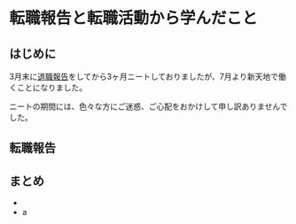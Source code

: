# 転職報告と転職活動から学んだこと


## はじめに
3月末に[退職報告](http://yamap55.hatenablog.com/entry/2017/03/23/231132)をしてから3ヶ月ニートしておりましたが、7月より新天地で働くことになりました。

ニートの期間には、色々な方にご迷惑、ご心配をおかけして申し訳ありませんでした。

## 転職報告


## まとめ
-
- a
